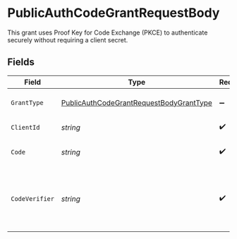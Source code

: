 # PublicAuthCodeGrantRequestBody

This grant uses Proof Key for Code Exchange (PKCE) to authenticate securely without requiring a client secret.


## Fields

| Field                                                                                                                          | Type                                                                                                                           | Required                                                                                                                       | Description                                                                                                                    |
| ------------------------------------------------------------------------------------------------------------------------------ | ------------------------------------------------------------------------------------------------------------------------------ | ------------------------------------------------------------------------------------------------------------------------------ | ------------------------------------------------------------------------------------------------------------------------------ |
| `GrantType`                                                                                                                    | [PublicAuthCodeGrantRequestBodyGrantType](../../Models/Components/PublicAuthCodeGrantRequestBodyGrantType.md)                  | :heavy_minus_sign:                                                                                                             | The grant type. This value must be set to "authorization_code".                                                                |
| `ClientId`                                                                                                                     | *string*                                                                                                                       | :heavy_check_mark:                                                                                                             | The client ID of the application.                                                                                              |
| `Code`                                                                                                                         | *string*                                                                                                                       | :heavy_check_mark:                                                                                                             | The authorization code supplied to the callback.                                                                               |
| `CodeVerifier`                                                                                                                 | *string*                                                                                                                       | :heavy_check_mark:                                                                                                             | The code verifier used to authenticate the request. This value is generated by the client and must be included in the request. |